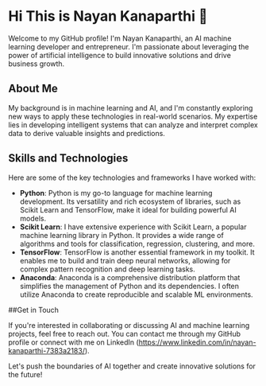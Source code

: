 # Hi This is Nayan Kanaparthi 👋

Welcome to my GitHub profile! I'm Nayan Kanaparthi, an AI machine learning developer and entrepreneur. I'm passionate about leveraging the power of artificial intelligence to build innovative solutions and drive business growth.

## About Me

My background is in machine learning and AI, and I'm constantly exploring new ways to apply these technologies in real-world scenarios. My expertise lies in developing intelligent systems that can analyze and interpret complex data to derive valuable insights and predictions.

## Skills and Technologies

Here are some of the key technologies and frameworks I have worked with:

- **Python**: Python is my go-to language for machine learning development. Its versatility and rich ecosystem of libraries, such as Scikit Learn and TensorFlow, make it ideal for building powerful AI models.
- **Scikit Learn**: I have extensive experience with Scikit Learn, a popular machine learning library in Python. It provides a wide range of algorithms and tools for classification, regression, clustering, and more.
- **TensorFlow**: TensorFlow is another essential framework in my toolkit. It enables me to build and train deep neural networks, allowing for complex pattern recognition and deep learning tasks.
- **Anaconda**: Anaconda is a comprehensive distribution platform that simplifies the management of Python and its dependencies. I often utilize Anaconda to create reproducible and scalable ML environments.

##Get in Touch

If you're interested in collaborating or discussing AI and machine learning projects, feel free to reach out. You can contact me through my GitHub profile or connect with me on LinkedIn (https://www.linkedin.com/in/nayan-kanaparthi-7383a2183/).

Let's push the boundaries of AI together and create innovative solutions for the future!


